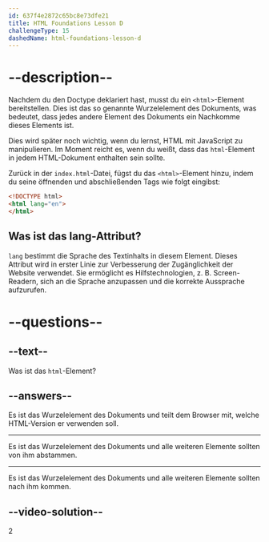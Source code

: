 ```yaml
---
id: 637f4e2872c65bc8e73dfe21
title: HTML Foundations Lesson D
challengeType: 15
dashedName: html-foundations-lesson-d
---
```


# --description--

Nachdem du den Doctype deklariert hast, musst du ein `<html>`-Element bereitstellen. Dies ist das so genannte Wurzelelement des Dokuments, was bedeutet, dass jedes andere Element des Dokuments ein Nachkomme dieses Elements ist.

Dies wird später noch wichtig, wenn du lernst, HTML mit JavaScript zu manipulieren. Im Moment reicht es, wenn du weißt, dass das `html`-Element in jedem HTML-Dokument enthalten sein sollte.

Zurück in der `index.html`-Datei, fügst du das `<html>`-Element hinzu, indem du seine öffnenden und abschließenden Tags wie folgt eingibst:

```html
<!DOCTYPE html>
<html lang="en">
</html>
```

## Was ist das lang-Attribut?
`lang` bestimmt die Sprache des Textinhalts in diesem Element. Dieses Attribut wird in erster Linie zur Verbesserung der Zugänglichkeit der Website verwendet. Sie ermöglicht es Hilfstechnologien, z. B. Screen-Readern, sich an die Sprache anzupassen und die korrekte Aussprache aufzurufen.

# --questions--

## --text--

Was ist das `html`-Element?

## --answers--

Es ist das Wurzelelement des Dokuments und teilt dem Browser mit, welche HTML-Version er verwenden soll.

---

Es ist das Wurzelelement des Dokuments und alle weiteren Elemente sollten von ihm abstammen.

---

Es ist das Wurzelelement des Dokuments und alle weiteren Elemente sollten nach ihm kommen.


## --video-solution--

2
